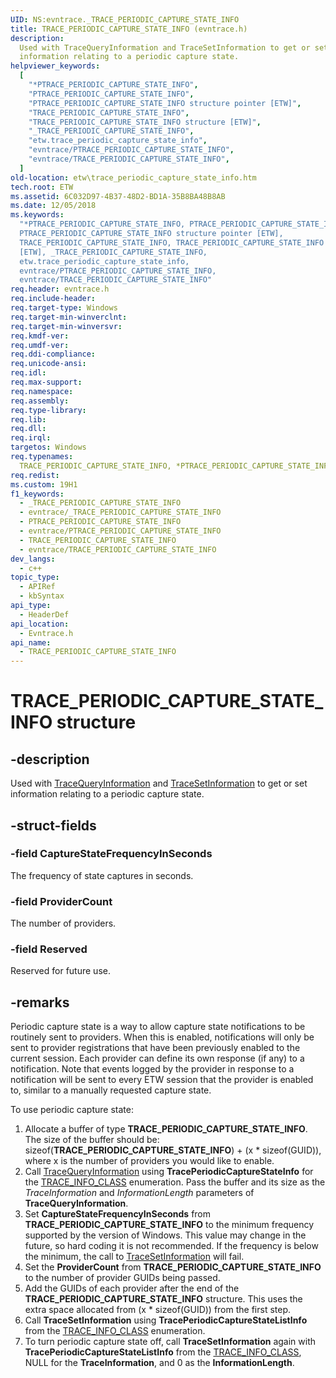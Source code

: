 ```yaml
---
UID: NS:evntrace._TRACE_PERIODIC_CAPTURE_STATE_INFO
title: TRACE_PERIODIC_CAPTURE_STATE_INFO (evntrace.h)
description:
  Used with TraceQueryInformation and TraceSetInformation to get or set
  information relating to a periodic capture state.
helpviewer_keywords:
  [
    "*PTRACE_PERIODIC_CAPTURE_STATE_INFO",
    "PTRACE_PERIODIC_CAPTURE_STATE_INFO",
    "PTRACE_PERIODIC_CAPTURE_STATE_INFO structure pointer [ETW]",
    "TRACE_PERIODIC_CAPTURE_STATE_INFO",
    "TRACE_PERIODIC_CAPTURE_STATE_INFO structure [ETW]",
    "_TRACE_PERIODIC_CAPTURE_STATE_INFO",
    "etw.trace_periodic_capture_state_info",
    "evntrace/PTRACE_PERIODIC_CAPTURE_STATE_INFO",
    "evntrace/TRACE_PERIODIC_CAPTURE_STATE_INFO",
  ]
old-location: etw\trace_periodic_capture_state_info.htm
tech.root: ETW
ms.assetid: 6C032D97-4B37-48D2-BD1A-35B8BA48B8AB
ms.date: 12/05/2018
ms.keywords:
  "*PTRACE_PERIODIC_CAPTURE_STATE_INFO, PTRACE_PERIODIC_CAPTURE_STATE_INFO,
  PTRACE_PERIODIC_CAPTURE_STATE_INFO structure pointer [ETW],
  TRACE_PERIODIC_CAPTURE_STATE_INFO, TRACE_PERIODIC_CAPTURE_STATE_INFO structure
  [ETW], _TRACE_PERIODIC_CAPTURE_STATE_INFO,
  etw.trace_periodic_capture_state_info,
  evntrace/PTRACE_PERIODIC_CAPTURE_STATE_INFO,
  evntrace/TRACE_PERIODIC_CAPTURE_STATE_INFO"
req.header: evntrace.h
req.include-header:
req.target-type: Windows
req.target-min-winverclnt:
req.target-min-winversvr:
req.kmdf-ver:
req.umdf-ver:
req.ddi-compliance:
req.unicode-ansi:
req.idl:
req.max-support:
req.namespace:
req.assembly:
req.type-library:
req.lib:
req.dll:
req.irql:
targetos: Windows
req.typenames:
  TRACE_PERIODIC_CAPTURE_STATE_INFO, *PTRACE_PERIODIC_CAPTURE_STATE_INFO
req.redist:
ms.custom: 19H1
f1_keywords:
  - _TRACE_PERIODIC_CAPTURE_STATE_INFO
  - evntrace/_TRACE_PERIODIC_CAPTURE_STATE_INFO
  - PTRACE_PERIODIC_CAPTURE_STATE_INFO
  - evntrace/PTRACE_PERIODIC_CAPTURE_STATE_INFO
  - TRACE_PERIODIC_CAPTURE_STATE_INFO
  - evntrace/TRACE_PERIODIC_CAPTURE_STATE_INFO
dev_langs:
  - c++
topic_type:
  - APIRef
  - kbSyntax
api_type:
  - HeaderDef
api_location:
  - Evntrace.h
api_name:
  - TRACE_PERIODIC_CAPTURE_STATE_INFO
---
```


# TRACE_PERIODIC_CAPTURE_STATE_INFO structure

## -description

Used with
[TraceQueryInformation](/windows/win32/api/evntrace/nf-evntrace-tracequeryinformation)
and
[TraceSetInformation](/windows/win32/api/evntrace/nf-evntrace-tracesetinformation)
to get or set information relating to a periodic capture state.

## -struct-fields

### -field CaptureStateFrequencyInSeconds

The frequency of state captures in seconds.

### -field ProviderCount

The number of providers.

### -field Reserved

Reserved for future use.

## -remarks

Periodic capture state is a way to allow capture state notifications to be
routinely sent to providers. When this is enabled, notifications will only be
sent to provider registrations that have been previously enabled to the current
session. Each provider can define its own response (if any) to a notification.
Note that events logged by the provider in response to a notification will be
sent to every ETW session that the provider is enabled to, similar to a manually
requested capture state.

To use periodic capture state:

1. Allocate a buffer of type **TRACE_PERIODIC_CAPTURE_STATE_INFO**. The size of
   the buffer should be: sizeof(**TRACE_PERIODIC_CAPTURE_STATE_INFO**) + (x \*
   sizeof(GUID)), where x is the number of providers you would like to enable.
1. Call
   [TraceQueryInformation](/windows/win32/api/evntrace/nf-evntrace-tracequeryinformation)
   using **TracePeriodicCaptureStateInfo** for the
   [TRACE_INFO_CLASS](/windows/win32/api/evntrace/ne-evntrace-trace_query_info_class)
   enumeration. Pass the buffer and its size as the _TraceInformation_ and
   _InformationLength_ parameters of **TraceQueryInformation**.
1. Set **CaptureStateFrequencyInSeconds** from
   **TRACE_PERIODIC_CAPTURE_STATE_INFO** to the minimum frequency supported by
   the version of Windows. This value may change in the future, so hard coding
   it is not recommended. If the frequency is below the minimum, the call to
   [TraceSetInformation](/windows/win32/api/evntrace/nf-evntrace-tracesetinformation)
   will fail.
1. Set the **ProviderCount** from **TRACE_PERIODIC_CAPTURE_STATE_INFO** to the
   number of provider GUIDs being passed.
1. Add the GUIDs of each provider after the end of the
   **TRACE_PERIODIC_CAPTURE_STATE_INFO** structure. This uses the extra space
   allocated from (x \* sizeof(GUID)) from the first step.
1. Call **TraceSetInformation** using **TracePeriodicCaptureStateListInfo** from
   the
   [TRACE_INFO_CLASS](/windows/win32/api/evntrace/ne-evntrace-trace_query_info_class)
   enumeration.
1. To turn periodic capture state off, call **TraceSetInformation** again with
   **TracePeriodicCaptureStateListInfo** from the
   [TRACE_INFO_CLASS](/windows/win32/api/evntrace/ne-evntrace-trace_query_info_class),
   NULL for the **TraceInformation**, and 0 as the **InformationLength**.
